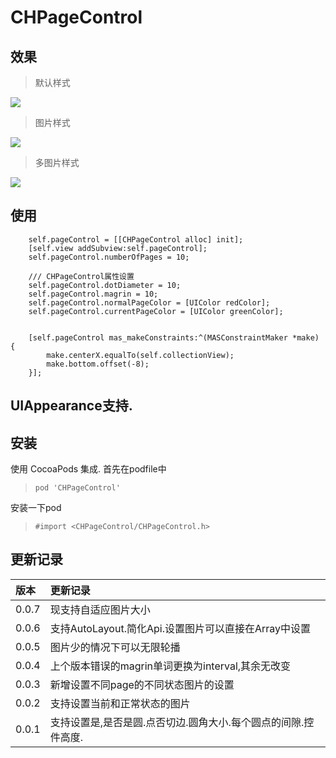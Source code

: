 # CHPageControl

## 效果

> 默认样式

![](https://github.com/MeteoriteMan/Assets/blob/master/gif/CHPageControl-iPhone%208.gif?raw=true)

> 图片样式

![](https://github.com/MeteoriteMan/Assets/blob/master/gif/CHPageControl-Style1-iPhone%20X%20Max.gif?raw=true)

> 多图片样式

![](https://github.com/MeteoriteMan/Assets/blob/master/gif/CHPageControl-Style2-iPhone%20X%20Max.gif?raw=true)

## 使用

```
    self.pageControl = [[CHPageControl alloc] init];
    [self.view addSubview:self.pageControl];
    self.pageControl.numberOfPages = 10;
    
    /// CHPageControl属性设置
    self.pageControl.dotDiameter = 10;
    self.pageControl.magrin = 10;
    self.pageControl.normalPageColor = [UIColor redColor];
    self.pageControl.currentPageColor = [UIColor greenColor];
    
    
    [self.pageControl mas_makeConstraints:^(MASConstraintMaker *make) {
        make.centerX.equalTo(self.collectionView);
        make.bottom.offset(-8);
    }];

```

## UIAppearance支持.

## 安装

使用 CocoaPods 集成. 首先在podfile中

> `pod 'CHPageControl'`

安装一下pod

> `#import <CHPageControl/CHPageControl.h>`

## 更新记录

|版本|更新记录|
|:--|:--|
|0.0.7|现支持自适应图片大小|
|0.0.6|支持AutoLayout.简化Api.设置图片可以直接在Array中设置|
|0.0.5|图片少的情况下可以无限轮播|
|0.0.4|上个版本错误的magrin单词更换为interval,其余无改变|
|0.0.3|新增设置不同page的不同状态图片的设置|
|0.0.2|支持设置当前和正常状态的图片|
|0.0.1|支持设置是,是否是圆.点否切边.圆角大小.每个圆点的间隙.控件高度.|
